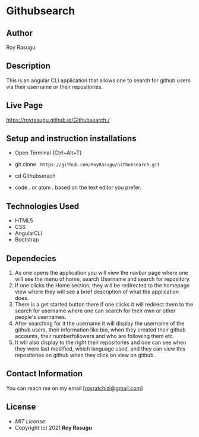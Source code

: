 # Githubsearch

## Author

Roy Rasugu

## Description

This is an angular CLI application that allows one to search for github users via their username or their repositories.

## Live Page

https://royrasugu.github.io/Githubsearch./

## Setup and instruction installations
* Open Terminal {Ctrl+Alt+T}

* git clone ``` https://github.com/RoyRasugu/Githubsearch.git```

* cd Githubserach

* code . or atom . based on the text editor you prefer.

## Technologies Used

* HTML5
* CSS
* AngularCLI
* Bootstrap

## Dependecies

1. As one opens the application you will view the navbar page where one will see the menu of home, search Username and search  for repository.
2. If one clicks the Home section, they will be redirected to the homepage view where they will see a brief description of what the application does.
3. There is a get started button there if one clicks it will redirect them to the search for username where one can search for their own or other people's usernames.
4. After searching for it the username it will display the username of the github users, their information like bio, when they created their github accounts, their numberfollowers and who are following them etc
5. It will also display to the right their repositories and one can see when they were last modified, which language used, and they can view this repositories on github when they click on view on github.

## Contact Information

You can reach me on my email [royratchizi@gmail.com]

## License
* *MIT License:*
* Copyright (c) 2021 **Roy Rasugu**
